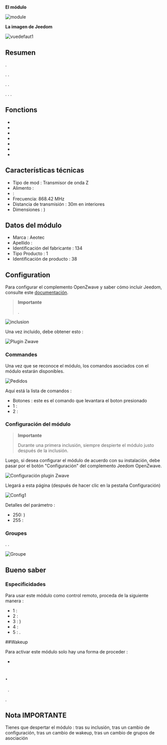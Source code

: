 # 

**El módulo**

![module](images/aeotec.panicbutton/module.jpg)

**La imagen de Jeedom**

![vuedefaut1](images/aeotec.panicbutton/vuedefaut1.jpg)

## Resumen

.

. .

. .

. . .

## Fonctions

-   
-   
-   
-   
-   
-   
-   

## Características técnicas

-   Tipo de mod : Transmisor de onda Z
-   Alimento : 
-    : 
-   Frecuencia: 868.42 MHz
-   Distancia de transmisión : 30m en interiores
-   Dimensiones : )

## Datos del módulo

-   Marca : Aeotec
-   Apellido : 
-   Identificación del fabricante : 134
-   Tipo Producto : 1
-   Identificación de producto : 38

## Configuration

Para configurar el complemento OpenZwave y saber cómo incluir Jeedom, consulte este [documentación](https://doc.jeedom.com/es_ES/plugins/automation%20protocol/openzwave/).

> **Importante**
>
> .

![inclusion](images/aeotec.panicbutton/inclusion.jpg)

Una vez incluido, debe obtener esto :

![Plugin Zwave](images/aeotec.panicbutton/information.jpg)

### Commandes

Una vez que se reconoce el módulo, los comandos asociados con el módulo estarán disponibles.

![Pedidos](images/aeotec.panicbutton/commandes.jpg)

Aquí está la lista de comandos :

-   Botones : este es el comando que levantara el boton presionado
  - 1 : 
  - 2 : 

### Configuración del módulo

> **Importante**
>
> Durante una primera inclusión, siempre despierte el módulo justo después de la inclusión.

Luego, si desea configurar el módulo de acuerdo con su instalación, debe pasar por el botón "Configuración" del complemento Jeedom OpenZwave.

![Configuración plugin Zwave](images/plugin/bouton_configuration.jpg)

Llegará a esta página (después de hacer clic en la pestaña Configuración)

![Config1](images/aeotec.panicbutton/config1.jpg)

Detalles del parámetro :

-   250: )
-   255 : 

### Groupes

. .

![Groupe](images/aeotec.panicbutton/groupe.jpg)

## Bueno saber

### Especificidades

Para usar este módulo como control remoto, proceda de la siguiente manera :

-   1 : 
-   2 : 
-   3 : )
-   4 : 
-   5 : .

##Wakeup

Para activar este módulo solo hay una forma de proceder :

-   

## .
 
.


.

## Nota IMPORTANTE

Tienes que despertar el módulo : tras su inclusión, tras un cambio de configuración, tras un cambio de wakeup, tras un cambio de grupos de asociación
